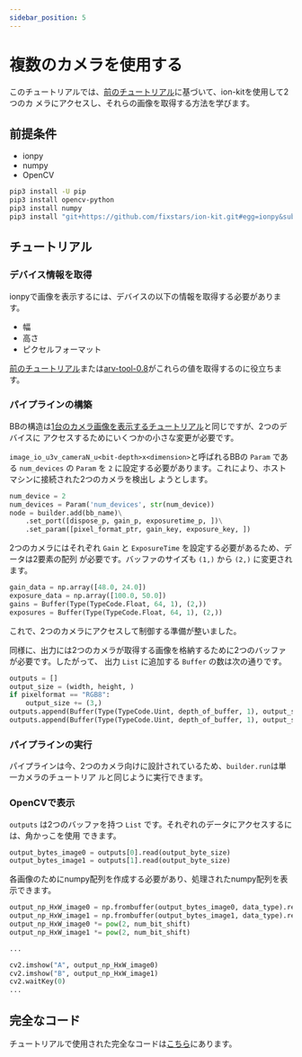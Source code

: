 ```yaml
---
sidebar_position: 5
---
```


# 複数のカメラを使用する

このチュートリアルでは、[前のチュートリアル](display-image)に基づいて、ion-kitを使用して2つのカ
メラにアクセスし、それらの画像を取得する方法を学びます。

## 前提条件

* ionpy
* numpy
* OpenCV

```bash
pip3 install -U pip
pip3 install opencv-python
pip3 install numpy
pip3 install "git+https://github.com/fixstars/ion-kit.git#egg=ionpy&subdirectory=python"       
```

## チュートリアル

### デバイス情報を取得

ionpyで画像を表示するには、デバイスの以下の情報を取得する必要があります。

* 幅
* 高さ
* ピクセルフォーマット

[前のチュートリアル](obtain-device-info.md)または[arv-tool-0.8](../../external/aravis/arv-tools.md)がこれらの値を取得するのに役立ちます。

### パイプラインの構築

BBの構造は[1台のカメラ画像を表示するチュートリアル](display-image)と同じですが、2つのデバイスに
アクセスするためにいくつかの小さな変更が必要です。

`image_io_u3v_cameraN_u<bit-depth>x<dimension>`と呼ばれるBBの `Param` である `num_devices` の `Param` を `2` に設定する必要があります。これにより、ホストマシンに接続された2つのカメラを検出し 
ようとします。

```python
num_device = 2
num_devices = Param('num_devices', str(num_device))
node = builder.add(bb_name)\
    .set_port([dispose_p, gain_p, exposuretime_p, ])\
    .set_param([pixel_format_ptr, gain_key, exposure_key, ])
```

2つのカメラにはそれぞれ `Gain` と `ExposureTime` を設定する必要があるため、データは2要素の配列 
が必要です。バッファのサイズも `(1,)` から `(2,)` に変更されます。

```python
gain_data = np.array([48.0, 24.0])
exposure_data = np.array([100.0, 50.0])
gains = Buffer(Type(TypeCode.Float, 64, 1), (2,))
exposures = Buffer(Type(TypeCode.Float, 64, 1), (2,))
```

これで、2つのカメラにアクセスして制御する準備が整いました。

同様に、出力には2つのカメラが取得する画像を格納するために2つのバッファが必要です。したがって、 
出力 `List` に追加する `Buffer` の数は次の通りです。

```python
outputs = []
output_size = (width, height, )
if pixelformat == "RGB8":
    output_size += (3,)
outputs.append(Buffer(Type(TypeCode.Uint, depth_of_buffer, 1), output_size))
outputs.append(Buffer(Type(TypeCode.Uint, depth_of_buffer, 1), output_size))
```

### パイプラインの実行

パイプラインは今、2つのカメラ向けに設計されているため、`builder.run`は単一カメラのチュートリア 
ルと同じように実行できます。

### OpenCVで表示

`outputs` は2つのバッファを持つ `List` です。それぞれのデータにアクセスするには、角かっこを使用
できます。

```python
output_bytes_image0 = outputs[0].read(output_byte_size)
output_bytes_image1 = outputs[1].read(output_byte_size)
```

各画像のためにnumpy配列を作成する必要があり、処理されたnumpy配列を表示できます。

```python
output_np_HxW_image0 = np.frombuffer(output_bytes_image0, data_type).reshape(buf_size_opencv)  
output_np_HxW_image1 = np.frombuffer(output_bytes_image1, data_type).reshape(buf_size_opencv)  
output_np_HxW_image0 *= pow(2, num_bit_shift)
output_np_HxW_image1 *= pow(2, num_bit_shift)

...

cv2.imshow("A", output_np_HxW_image0)
cv2.imshow("B", output_np_HxW_image1)
cv2.waitKey(0)
...
```

## 完全なコード

チュートリアルで使用された完全なコードは[こちら](https://github.com/Sensing-Dev/tutorials/blob/main/python/tutorial1_display_2cam.py)にあります。